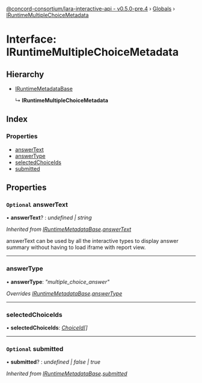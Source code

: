 [@concord-consortium/lara-interactive-api - v0.5.0-pre.4](../README.md) › [Globals](../globals.md) › [IRuntimeMultipleChoiceMetadata](iruntimemultiplechoicemetadata.md)

# Interface: IRuntimeMultipleChoiceMetadata

## Hierarchy

* [IRuntimeMetadataBase](iruntimemetadatabase.md)

  ↳ **IRuntimeMultipleChoiceMetadata**

## Index

### Properties

* [answerText](iruntimemultiplechoicemetadata.md#optional-answertext)
* [answerType](iruntimemultiplechoicemetadata.md#answertype)
* [selectedChoiceIds](iruntimemultiplechoicemetadata.md#selectedchoiceids)
* [submitted](iruntimemultiplechoicemetadata.md#optional-submitted)

## Properties

### `Optional` answerText

• **answerText**? : *undefined | string*

*Inherited from [IRuntimeMetadataBase](iruntimemetadatabase.md).[answerText](iruntimemetadatabase.md#optional-answertext)*

answerText can be used by all the interactive types to display answer summary without having to load iframe
with report view.

___

###  answerType

• **answerType**: *"multiple_choice_answer"*

*Overrides [IRuntimeMetadataBase](iruntimemetadatabase.md).[answerType](iruntimemetadatabase.md#answertype)*

___

###  selectedChoiceIds

• **selectedChoiceIds**: *[ChoiceId](../globals.md#choiceid)[]*

___

### `Optional` submitted

• **submitted**? : *undefined | false | true*

*Inherited from [IRuntimeMetadataBase](iruntimemetadatabase.md).[submitted](iruntimemetadatabase.md#optional-submitted)*
